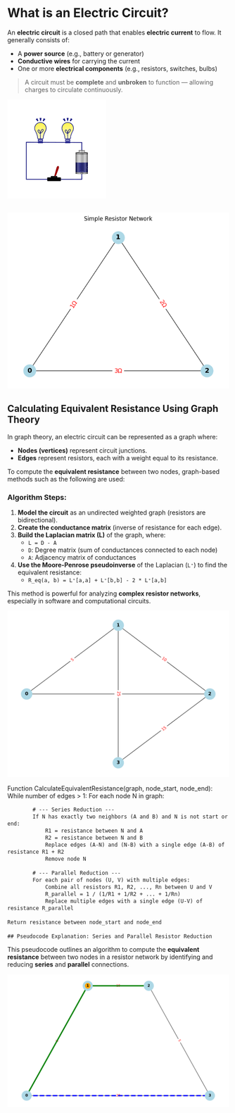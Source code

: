 # What is an Electric Circuit?

An **electric circuit** is a closed path that enables **electric current** to flow. It generally consists of:

- A **power source** (e.g., battery or generator)
- **Conductive wires** for carrying the current
- One or more **electrical components** (e.g., resistors, switches, bulbs)

>  A circuit must be **complete** and **unbroken** to function — allowing charges to circulate continuously.

![alt text](image56.png)

![alt text](image57.png)
---

## Calculating Equivalent Resistance Using Graph Theory

In graph theory, an electric circuit can be represented as a graph where:

- **Nodes (vertices)** represent circuit junctions.
- **Edges** represent resistors, each with a weight equal to its resistance.

To compute the **equivalent resistance** between two nodes, graph-based methods such as the following are used:

### Algorithm Steps:

1. **Model the circuit** as an undirected weighted graph (resistors are bidirectional).
2. **Create the conductance matrix** (inverse of resistance for each edge).
3. **Build the Laplacian matrix (L)** of the graph, where:
   - `L = D - A`
   - `D`: Degree matrix (sum of conductances connected to each node)
   - `A`: Adjacency matrix of conductances
4. **Use the Moore-Penrose pseudoinverse** of the Laplacian (`L⁺`) to find the equivalent resistance:
   - `R_eq(a, b) = L⁺[a,a] + L⁺[b,b] - 2 * L⁺[a,b]`

This method is powerful for analyzing **complex resistor networks**, especially in software and computational circuits.

 ![alt text](image60.png)

Function CalculateEquivalentResistance(graph, node_start, node_end):
While number of edges > 1:
For each node N in graph:

            # --- Series Reduction ---
            If N has exactly two neighbors (A and B) and N is not start or end:
                R1 = resistance between N and A
                R2 = resistance between N and B
                Replace edges (A-N) and (N-B) with a single edge (A-B) of resistance R1 + R2
                Remove node N

            # --- Parallel Reduction ---
            For each pair of nodes (U, V) with multiple edges:
                Combine all resistors R1, R2, ..., Rn between U and V
                R_parallel = 1 / (1/R1 + 1/R2 + ... + 1/Rn)
                Replace multiple edges with a single edge (U-V) of resistance R_parallel

    Return resistance between node_start and node_end

    ## Pseudocode Explanation: Series and Parallel Resistor Reduction

This pseudocode outlines an algorithm to compute the **equivalent resistance** between two nodes in a resistor network by identifying and reducing **series** and **parallel** connections.

 ![alt text](image58.png)